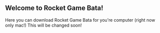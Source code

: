 ## Welcome to Rocket Game Bata!

Here you can download Rocket Game Bata for you're computer (right now only mac!) This will be changed soon!
